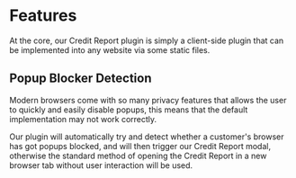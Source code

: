# Features

At the core, our Credit Report plugin is simply a client-side plugin that can be implemented into any website via some static files.

## Popup Blocker Detection

Modern browsers come with so many privacy features that allows the user to quickly and easily disable popups, this means that the default implementation may not work correctly.

Our plugin will automatically try and detect whether a customer's browser has got popups blocked, and will then trigger our Credit Report modal, otherwise the standard method of opening the Credit Report in a new browser tab without user interaction will be used.
